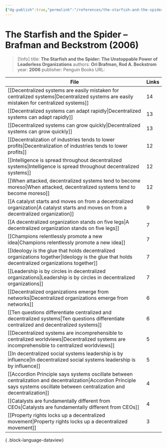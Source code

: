```yaml
---
{"dg-publish":true,"permalink":"/references/the-starfish-and-the-spider-brafman-and-beckstrom-2006/"}
---
```



# The Starfish and the Spider – Brafman and Beckstrom (2006)

> [!info]
> title: **The Starfish and the Spider: The Unstoppable Power of Leaderless Organizations**
> authors: **Ori Brafman, Rod A. Beckstrom**
> year: **2006**
> publisher: Penguin Books
> URL: 



| File                                                                                                                                                                                  | Links |
| ------------------------------------------------------------------------------------------------------------------------------------------------------------------------------------- | ----- |
| [[Decentralized systems are easily mistaken for centralized systems\|Decentralized systems are easily mistaken for centralized systems]]                                           | 14    |
| [[Decentralized systems can adapt rapidly\|Decentralized systems can adapt rapidly]]                                                                                               | 13    |
| [[Decentralized systems can grow quickly\|Decentralized systems can grow quickly]]                                                                                                 | 13    |
| [[Decentralization of industries tends to lower profits\|Decentralization of industries tends to lower profits]]                                                                   | 12    |
| [[Intelligence is spread throughout decentralized systems\|Intelligence is spread throughout decentralized systems]]                                                               | 12    |
| [[When attacked, decentralized systems tend to become moreso\|When attacked, decentralized systems tend to become moreso]]                                                         | 12    |
| [[A catalyst starts and moves on from a decentralized organization\|A catalyst starts and moves on from a decentralized organization]]                                             | 9     |
| [[A decentralized organization stands on five legs\|A decentralized organization stands on five legs]]                                                                             | 7     |
| [[Champions relentlessly promote a new idea\|Champions relentlessly promote a new idea]]                                                                                           | 7     |
| [[Ideology is the glue that holds decentralized organizations together\|Ideology is the glue that holds decentralized organizations together]]                                     | 7     |
| [[Leadership is by circles in decentralized organizations\|Leadership is by circles in decentralized organizations]]                                                               | 7     |
| [[Decentralized organizations emerge from networks\|Decentralized organizations emerge from networks]]                                                                             | 6     |
| [[Ten questions differentiate centralized and decentralized systems\|Ten questions differentiate centralized and decentralized systems]]                                           | 6     |
| [[Decentralized systems are incomprehensible to centralized worldviews\|Decentralized systems are incomprehensible to centralized worldviews]]                                     | 5     |
| [[In decentralized social systems leadership is by influence\|In decentralized social systems leadership is by influence]]                                                         | 5     |
| [[Accordion Principle says systems oscillate between centralization and decentralization\|Accordion Principle says systems oscillate between centralization and decentralization]] | 4     |
| [[Catalysts are fundamentally different from CEOs\|Catalysts are fundamentally different from CEOs]]                                                                               | 4     |
| [[Property rights locks up a decentralized movement\|Property rights locks up a decentralized movement]]                                                                           | 3     |

{ .block-language-dataview}